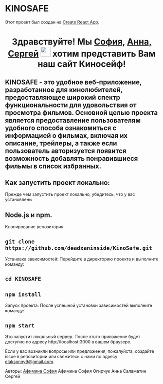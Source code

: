 # KINOSAFE

Этот проект был создан на [Create React App](https://github.com/facebook/create-react-app).
<h1 align="center">Здравствуйте! Мы  
  <a href="https://t.me/deadxaninside" target="_blank">София,</a> 
     <a href="https://t.me/monameAna" target="_blank">Анна,</a>
        <a href="https://t.me/gwalut" target="_blank">Сергей</a>
<img src="https://github.com/blackcater/blackcater/raw/main/images/Hi.gif" height="32"/>
хотим представить Вам наш сайт Киносейф!
</h1>

## KINOSAFE - это удобное веб-приложение, разработанное для кинолюбителей, предоставляющее широкий спектр функциональности для удовольствия от просмотра фильмов. Основной целью проекта является предоставление пользователям удобного способа ознакомиться с информацией о фильмах, включая их описание, трейлеры, а также если пользователь авторизуется появится возможность добавлять понравившиеся фильмы в список избранных.


 ## Как запустить проект локально:

Прежде чем запустить проект локально, убедитесь, что у вас установлены 
## Node.js и npm.

 Клонирование репозитория:
## `git clone https://github.com/deadxaninside/KinoSafe.git`

 Установка зависимостей:
Перейдите в директорию проекта и выполните команду:
## `cd KINOSAFE`
## `npm install`

 Запуск проекта:
После успешной установки зависимостей выполните команду:

## `npm start`
Это запустит локальный сервер. После этого приложение будет доступно по адресу http://localhost:3000 в вашем браузере.





Если у вас возникли вопросы или предложения, пожалуйста, создайте issue в репозитории или свяжитесь с нами по адресу elaksonny9@gmail.com.

Авторы:
  <a href="https://github.com/deadxaninside" target="_blank">Афимина София</a> 
Афимина София
Огирчук Анна
Саламатин Сергей


